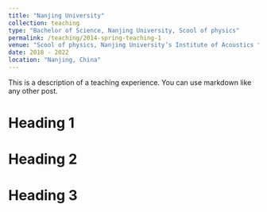 ```yaml
---
title: "Nanjing University"
collection: teaching
type: "Bachelor of Science, Nanjing University, Scool of physics"
permalink: /teaching/2014-spring-teaching-1
venue: "Scool of physics, Nanjing University’s Institute of Acoustics "
date: 2018 - 2022
location: "Nanjing, China"
---
```


This is a description of a teaching experience. You can use markdown like any other post.

Heading 1
======

Heading 2
======

Heading 3
======
